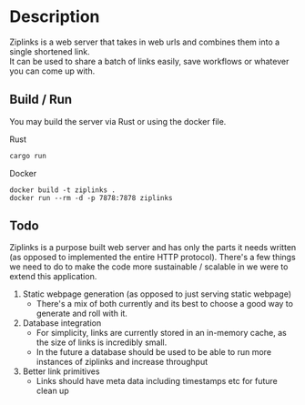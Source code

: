 # Description
Ziplinks is a web server that takes in web urls and combines them into a single shortened link.  
It can be used to share a batch of links easily, save workflows or whatever you can come up with.  
  

## Build / Run
You may build the server via Rust or using the docker file.  

Rust
```rust
cargo run
```

Docker
```docker
docker build -t ziplinks .
docker run --rm -d -p 7878:7878 ziplinks
```

## Todo
Ziplinks is a purpose built web server and has only the parts it needs written (as opposed to implemented the entire HTTP protocol).
There's a few things we need to do to make the code more sustainable / scalable in we were to extend this application.  

1. Static webpage generation (as opposed to just serving static webpage)
    - There's a mix of both currently and its best to choose a good way to generate and roll with it.
2. Database integration
    - For simplicity, links are currently stored in an in-memory cache, as the size of links is incredibly small.
    - In the future a database should be used to be able to run more instances of ziplinks and increase throughput
3. Better link primitives
    - Links should have meta data including timestamps etc for future clean up
